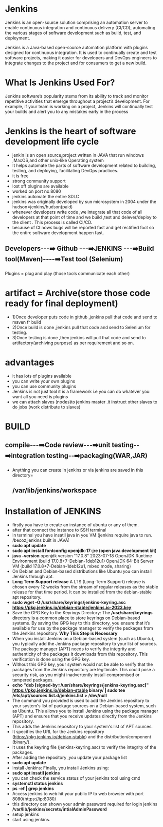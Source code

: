 # Jenkins
Jenkins is an open-source solution comprising an automation server to enable continuous integration and continuous delivery (CI/CD), automating the various stages of software development such as build, test, and deployment. 

Jenkins is a Java-based open-source automation platform with plugins designed for continuous integration. It is used to continually create and test software projects, making it easier for developers and DevOps engineers to integrate changes to the project and for consumers to get a new build. 
# What Is Jenkins Used For?
Jenkins software’s popularity stems from its ability to track and monitor repetitive activities that emerge throughout a project’s development. For example, if your team is working on a project, Jenkins will continually test your builds and alert you to any mistakes early in the process
#  Jenkins is the  heart of software development life cycle
- jenkin is an open source,project written in JAVA that run windows ,MacOS,and other unix-like Operating system
- It helps automate the parts of software development related to building, testing, and deploying, facilitating DevOps practices.
- it is free
- strong community support
- lost off plugins are available
- worked on port no.8080
- jenkins automate the entire  SDLC
- jenkins was originally developed by sun microsystem in 2004 under the hudson=jenkins/hudson(paid)
- whenever developers write code ,we integrate all that code of all developers at that point of time and we build ,test and delever/deploy to the client . This process is called CI/CD.
- because of CI nows bugs will be reported fast and get rectified foot so the entire software development happen fast.

<h2> Developers---➡️ Github ---➡️JENKINS ---➡️Build tool(Maven)----➡️Test tool (Selenium)
</h2
     
  # Plugins = plug and play (those tools communicate each other)
  # artifact = Archive(store those code ready for final deployment)
  - 1)Once developer puts code in github ,jenkins pull that code and send to maven fr build
  - 2)Once build is done ,jenkins pull that code and send to Selenium for testing.
  - 3)Once testing is done ,then jenkins will pull that code and send to artifactory(archiving purpose) as per requirement and so on.
  
  # advantages
  - it has lots of plugins available
  - you can write your own plugins
  - you can use community plugins
  - Jenkins is not just tool it is a framework i.e you can do whatever you want all you need is plugins
  - we can attach slaves (nodes)to jenkins master .it instruct other slaves to do jobs (work distribute to slaves)

  # BUILD
  compile---➡️Code review---➡️unit testing--➡️integration testing--➡️packaging(WAR,JAR)
  -
  - Anything you can create in jenkins or via jenkins are saved in this directory= <h2> /var/lib/jenkins/workspace </h2>

# Installation of JENKINS
- firstly you have to create an instance of ubuntu or any of them.
- after that connect the instance to SSH terminal
- In terminal you have insatll java in you VM (jenkins require java to run. /becoz,jenkins built in JAVA)
- **sudo apt update**
- **sudo apt install fontconfig openjdk-17-jre (open java development kit)**
- **java -version**
openjdk version "17.0.8" 2023-07-18
OpenJDK Runtime Environment (build 17.0.8+7-Debian-1deb12u1)
OpenJDK 64-Bit Server VM (build 17.0.8+7-Debian-1deb12u1, mixed mode, sharing)
- On Debian and Debian-based distributions like Ubuntu you can install Jenkins through apt.
- **Long Term Support release**
A LTS (Long-Term Support) release is chosen every 12 weeks from the stream of regular releases as the stable release for that time period. It can be installed from the debian-stable apt repository.
- **sudo wget -O /usr/share/keyrings/jenkins-keyring.asc \
  https://pkg.jenkins.io/debian-stable/jenkins.io-2023.key**
- Save the GPG Key to the Keyrings Directory: The **/usr/share/keyrings** directory is a common place to store keyrings on Debian-based systems. By saving the GPG key to this directory, you ensure that it’s available for use by the package manager to verify the packages from the Jenkins repository.
**Why This Step is Necessary**
- When you install Jenkins on a Debian-based system (such as Ubuntu), you typically add the Jenkins package repository to your list of sources. The package manager (APT) needs to verify the integrity and authenticity of the packages it downloads from this repository. This verification is done using the GPG key.
- Without this GPG key, your system would not be able to verify that the packages from the Jenkins repository are legitimate. This could pose a security risk, as you might inadvertently install compromised or tampered packages.
- **echo "deb [signed-by=/usr/share/keyrings/jenkins-keyring.asc]" \
  https://pkg.jenkins.io/debian-stable binary/ | sudo tee \
  /etc/apt/sources.list.d/jenkins.list > /dev/null**
- The command you provided is used to add the Jenkins repository to your system's list of package sources on a Debian-based system, such as Ubuntu. This allows you to install Jenkins using the package manager (APT) and ensures that you receive updates directly from the Jenkins repository.
- This adds the Jenkins repository to your system's list of APT sources.
- It specifies the URL for the Jenkins repository (https://pkg.jenkins.io/debian-stable) and the distribution/component (binary/).
- It uses the keyring file (jenkins-keyring.asc) to verify the integrity of the packages.
- After adding the repository ,you update your package list
- **sudo apt update**
- Install Jenkins:
Finally, you install Jenkins using:
- **sudo apt insatll jenkins**
- you can check the service status of your jenkins tool using cmd
- **systemctl status jenkins**
- **ps -ef | grep jenkins**
- Access jenkins to web hit your public IP to web browser with port 8080(https://ip:8080)
- this directory can shown your admin password required for login jenkins  **/var/lib/jenkins/secrets/intialAdminPassword**
- setup jenkins
- start using jenkins.


